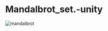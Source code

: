 # Mandalbrot_set.-unity

![mandalbrot](https://user-images.githubusercontent.com/48150537/71359500-9c01ee00-25b2-11ea-905b-add1f0752881.jpg)
